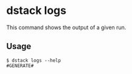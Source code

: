 # dstack logs

This command shows the output of a given run.

## Usage

<div class="termy">

```shell
$ dstack logs --help
#GENERATE#
```

</div>

[//]: # (TODO: Provide examples)